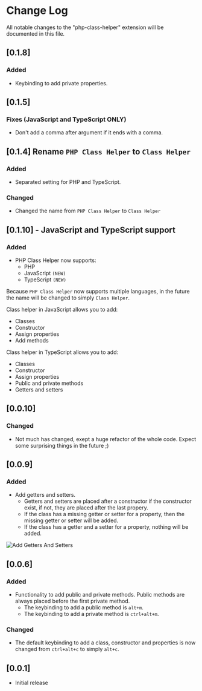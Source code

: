 # Change Log
All notable changes to the "php-class-helper" extension will be documented in this file.

## [0.1.8]
### Added
* Keybinding to add private properties.

## [0.1.5]
### Fixes (JavaScript and TypeScript ONLY)
* Don't add a comma after argument if it ends with a comma.

## [0.1.4] Rename `PHP Class Helper` to `Class Helper`

### Added
* Separated setting for PHP and TypeScript. 

### Changed
* Changed the name from `PHP Class Helper` to `Class Helper`

## [0.1.10] - JavaScript and TypeScript support
### Added
* PHP Class Helper now supports:
    * PHP
    * JavaScript `(NEW)`
    * TypeScript `(NEW)`

Because `PHP Class Helper` now supports multiple languages, in the future the name will be changed to simply `Class Helper`.

Class helper in JavaScript allows you to add:
* Classes
* Constructor
* Assign properties
* Add methods

Class helper in TypeScript allows you to add:
* Classes
* Constructor
* Assign properties
* Public and private methods
* Getters and setters 

## [0.0.10]
### Changed
* Not much has changed, exept a huge refactor of the whole code. Expect some surprising things in the future ;) 

## [0.0.9]
### Added
* Add getters and setters.
    * Getters and setters are placed after a constructor if the constructor exist, if not, they are placed after the last propery. 
    * If the class has a missing getter or setter for a property, then the missing getter or setter will be added. 
    * If the class has a getter and a setter for a property, nothing will be added. 

![Add Getters And Setters](https://raw.githubusercontent.com/predragnikolic/php-class-helper/master/resources/gifs/addGetterAndSetter.gif)

## [0.0.6]
### Added
- Functionality to add public and private methods. Public methods are always placed before the first private method.
    * The keybinding to add a public method is `alt+m`.
    * The keybinding to add a private method is `ctrl+alt+m`.

### Changed
- The default keybinding to add a class, constructor and properties is now changed from `ctrl+alt+c` to simply `alt+c`.

## [0.0.1]
- Initial release